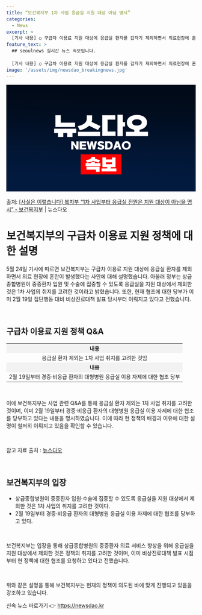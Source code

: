 ```yaml
---
title: “보건복지부 1차 사업 응급실 지원 대상 아님 명시”
categories:
  - News
excerpt: >
  [기사 내용] ○ 구급차 이용료 지원 대상에 응급실 환자를 갑자기 제외하면서 의료현장에 혼란이 발생 [복지부…
feature_text: >
  ## seoulnews 실시간 뉴스 속보입니다.

  [기사 내용] ○ 구급차 이용료 지원 대상에 응급실 환자를 갑자기 제외하면서 의료현장에 혼란이 발생 [복지부…
image: '/assets/img/newsdao_breakingnews.jpg'
---
```


![뉴스다오 속보](/assets/img/newsdao_breakingnews.jpg)

<p>출처: <a href="https://newsdao.kr/3911" rel="dofollow">[사실은 이렇습니다] 복지부 “1차 사업부터 응급실 전원은 지원 대상이 아님을 명시” - 보건복지부</a> | 뉴스다오</p>

<h1 data-ke-size="size26">보건복지부의 구급차 이용료 지원 정책에 대한 설명</h1>
<p data-ke-size="size16"></p>
<p data-ke-size="size16">5월 24일 기사에 따르면 보건복지부는 구급차 이용료 지원 대상에 응급실 환자를 제외하면서 의료 현장에 혼란이 발생했다는 사안에 대해 설명했습니다. 아울러 정부는 상급종합병원이 중증환자 입원 및 수술에 집중할 수 있도록 응급실을 지원 대상에서 제외한 것은 1차 사업의 취지를 고려한 것이라고 밝혔습니다. 또한, 현재 협조에 대한 당부가 이미 2월 19일 집단행동 대비 비상진료대책 발표 당시부터 이뤄지고 있다고 전했습니다.</p>
<p data-ke-size="size16">&nbsp;</p>
<h2 data-ke-size="size26">구급차 이용료 지원 정책 Q&amp;A</h2>
<p data-ke-size="size16"></p>
<table>
	<tbody>
		<tr>
			<td style="text-align: center; background-color: #f2f2f2; height: 17px;"><b>내용</b></td>
		</tr>
		<tr>
			<td style="text-align: center; height: 17px;">응급실 환자 제외는 1차 사업 취지를 고려한 것임</td>
		</tr>
		<tr>
			<td style="text-align: center; background-color: #f2f2f2; height: 17px;"><b>내용</b></td>
		</tr>
		<tr>
			<td style="text-align: center; height: 17px;">2월 19일부터 경증·비응급 환자의 대형병원 응급실 이용 자제에 대한 협조 당부</td>
		</tr>
	</tbody>
</table>
<p data-ke-size="size16">&nbsp;</p>
<p data-ke-size="size16">이에 보건복지부는 사업 관련 Q&amp;A를 통해 응급실 환자 제외는 1차 사업 취지를 고려한 것이며, 이미 2월 19일부터 경증·비응급 환자의 대형병원 응급실 이용 자제에 대한 협조를 당부하고 있다는 내용을 명시하였습니다. 이에 따라 현 정책의 배경과 이유에 대한 설명이 철저히 이뤄지고 있음을 확인할 수 있습니다.</p>
<p data-ke-size="size16">&nbsp;</p>
<p data-ke-size="size16">참고 자료 출처 : <a href="https://newsdao.kr/3911">뉴스다오</a></p>
<p data-ke-size="size16">&nbsp;</p>
<h2 data-ke-size="size26">보건복지부의 입장</h2>
<p data-ke-size="size16"></p>
<ul>
	<li>상급종합병원이 중증환자 입원·수술에 집중할 수 있도록 응급실을 지원 대상에서 제외한 것은 1차 사업의 취지를 고려한 것이다.</li>
	<li>2월 19일부터 경증·비응급 환자의 대형병원 응급실 이용 자제에 대한 협조를 당부하고 있다.</li>
</ul>
<p data-ke-size="size16">&nbsp;</p>
<p data-ke-size="size16">보건복지부는 입장을 통해 상급종합병원의 중증환자 의료 서비스 향상을 위해 응급실을 지원 대상에서 제외한 것은 정책의 취지를 고려한 것이며, 이미 비상진료대책 발표 시점부터 현 정책에 대한 협조를 요청하고 있다고 전했습니다.</p>
<p data-ke-size="size16">&nbsp;</p>
<p data-ke-size="size16">위와 같은 설명을 통해 보건복지부는 현재의 정책이 의도된 바에 맞게 진행되고 있음을 강조하고 있습니다.</p> 

신속 뉴스 바로가기 👉 <a href="https://newsdao.kr" rel="dofollow">https://newsdao.kr</a>


